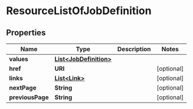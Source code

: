 

# ResourceListOfJobDefinition


## Properties

Name | Type | Description | Notes
------------ | ------------- | ------------- | -------------
**values** | [**List&lt;JobDefinition&gt;**](JobDefinition.md) |  | 
**href** | **URI** |  |  [optional]
**links** | [**List&lt;Link&gt;**](Link.md) |  |  [optional]
**nextPage** | **String** |  |  [optional]
**previousPage** | **String** |  |  [optional]



